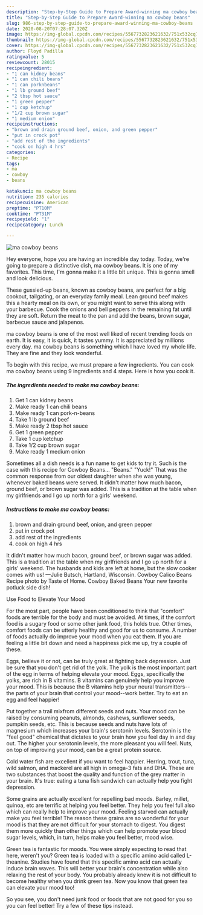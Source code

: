 ```yaml
---
description: "Step-by-Step Guide to Prepare Award-winning ma cowboy beans"
title: "Step-by-Step Guide to Prepare Award-winning ma cowboy beans"
slug: 986-step-by-step-guide-to-prepare-award-winning-ma-cowboy-beans
date: 2020-08-20T07:28:07.320Z
image: https://img-global.cpcdn.com/recipes/5567732823621632/751x532cq70/ma-cowboy-beans-recipe-main-photo.jpg
thumbnail: https://img-global.cpcdn.com/recipes/5567732823621632/751x532cq70/ma-cowboy-beans-recipe-main-photo.jpg
cover: https://img-global.cpcdn.com/recipes/5567732823621632/751x532cq70/ma-cowboy-beans-recipe-main-photo.jpg
author: Floyd Padilla
ratingvalue: 5
reviewcount: 28015
recipeingredient:
- "1 can kidney beans"
- "1 can chili beans"
- "1 can porknbeans"
- "1 lb ground beef"
- "2 tbsp hot sauce"
- "1 green pepper"
- "1 cup ketchup"
- "1/2 cup brown sugar"
- "1 medium onion"
recipeinstructions:
- "brown and drain ground beef, onion, and green pepper"
- "put in crock pot"
- "add rest of the ingredients"
- "cook on high 4 hrs"
categories:
- Recipe
tags:
- ma
- cowboy
- beans

katakunci: ma cowboy beans 
nutrition: 235 calories
recipecuisine: American
preptime: "PT10M"
cooktime: "PT31M"
recipeyield: "1"
recipecategory: Lunch

---
```



![ma cowboy beans](https://img-global.cpcdn.com/recipes/5567732823621632/751x532cq70/ma-cowboy-beans-recipe-main-photo.jpg)

Hey everyone, hope you are having an incredible day today. Today, we're going to prepare a distinctive dish, ma cowboy beans. It is one of my favorites. This time, I'm gonna make it a little bit unique. This is gonna smell and look delicious.

These gussied-up beans, known as cowboy beans, are perfect for a big cookout, tailgating, or an everyday family meal. Lean ground beef makes this a hearty meal on its own, or you might want to serve this along with your barbecue. Cook the onions and bell peppers in the remaining fat until they are soft. Return the meat to the pan and add the beans, brown sugar, barbecue sauce and jalapenos.

ma cowboy beans is one of the most well liked of recent trending foods on earth. It is easy, it is quick, it tastes yummy. It is appreciated by millions every day. ma cowboy beans is something which I have loved my whole life. They are fine and they look wonderful.


To begin with this recipe, we must prepare a few ingredients. You can cook ma cowboy beans using 9 ingredients and 4 steps. Here is how you cook it.

<!--inarticleads1-->

##### The ingredients needed to make ma cowboy beans:

1. Get 1 can kidney beans
1. Make ready 1 can chili beans
1. Make ready 1 can pork-n-beans
1. Take 1 lb ground beef
1. Make ready 2 tbsp hot sauce
1. Get 1 green pepper
1. Take 1 cup ketchup
1. Take 1/2 cup brown sugar
1. Make ready 1 medium onion


Sometimes all a dish needs is a fun name to get kids to try it. Such is the case with this recipe for Cowboy Beans… &#34;Beans.&#34; &#34;Yuck!&#34; That was the common response from our oldest daughter when she was young, whenever baked beans were served. It didn&#39;t matter how much bacon, ground beef, or brown sugar was added. This is a tradition at the table when my girlfriends and I go up north for a girls&#39; weekend. 

<!--inarticleads2-->

##### Instructions to make ma cowboy beans:

1. brown and drain ground beef, onion, and green pepper
1. put in crock pot
1. add rest of the ingredients
1. cook on high 4 hrs


It didn&#39;t matter how much bacon, ground beef, or brown sugar was added. This is a tradition at the table when my girlfriends and I go up north for a girls&#39; weekend. The husbands and kids are left at home, but the slow cooker comes with us! —Julie Butsch, Hartland, Wisconsin. Cowboy Calico Beans Recipe photo by Taste of Home. Cowboy Baked Beans Your new favorite potluck side dish! 

Use Food to Elevate Your Mood


For the most part, people have been conditioned to think that "comfort" foods are terrible for the body and must be avoided. At times, if the comfort food is a sugary food or some other junk food, this holds true. Other times, comfort foods can be utterly healthy and good for us to consume. A number of foods actually do improve your mood when you eat them. If you are feeling a little bit down and need a happiness pick me up, try a couple of these.

Eggs, believe it or not, can be truly great at fighting back depression. Just be sure that you don't get rid of the yolk. The yolk is the most important part of the egg in terms of helping elevate your mood. Eggs, specifically the yolks, are rich in B vitamins. B vitamins can genuinely help you improve your mood. This is because the B vitamins help your neural transmitters--the parts of your brain that control your mood--work better. Try to eat an egg and feel happier!

Put together a trail mixfrom different seeds and nuts. Your mood can be raised by consuming peanuts, almonds, cashews, sunflower seeds, pumpkin seeds, etc. This is because seeds and nuts have lots of magnesium which increases your brain's serotonin levels. Serotonin is the "feel good" chemical that dictates to your brain how you feel day in and day out. The higher your serotonin levels, the more pleasant you will feel. Nuts, on top of improving your mood, can be a great protein source.

Cold water fish are excellent if you want to feel happier. Herring, trout, tuna, wild salmon, and mackerel are all high in omega-3 fats and DHA. These are two substances that boost the quality and function of the grey matter in your brain. It's true: eating a tuna fish sandwich can actually help you fight depression. 

Some grains are actually excellent for repelling bad moods. Barley, millet, quinoa, etc are terrific at helping you feel better. They help you feel full also which can really help to improve your mood. Feeling starved can actually make you feel terrible! The reason these grains are so wonderful for your mood is that they are not difficult for your stomach to digest. You digest them more quickly than other things which can help promote your blood sugar levels, which, in turn, helps make you feel better, mood wise.

Green tea is fantastic for moods. You were simply expecting to read that here, weren't you? Green tea is loaded with a specific amino acid called L-theanine. Studies have found that this specific amino acid can actually induce brain waves. This will better your brain's concentration while also relaxing the rest of your body. You probably already knew it is not difficult to become healthy when you drink green tea. Now you know that green tea can elevate your mood too!

So you see, you don't need junk food or foods that are not good for you so you can feel better! Try  a few  of  these  tips  instead.

